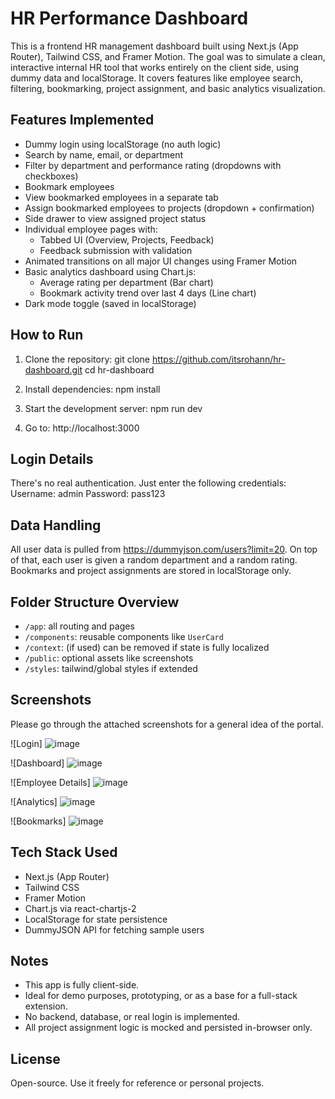 # HR Performance Dashboard

This is a frontend HR management dashboard built using Next.js (App Router), Tailwind CSS, and Framer Motion. The goal was to simulate a clean, interactive internal HR tool that works entirely on the client side, using dummy data and localStorage. It covers features like employee search, filtering, bookmarking, project assignment, and basic analytics visualization.

## Features Implemented

- Dummy login using localStorage (no auth logic)
- Search by name, email, or department
- Filter by department and performance rating (dropdowns with checkboxes)
- Bookmark employees
- View bookmarked employees in a separate tab
- Assign bookmarked employees to projects (dropdown + confirmation)
- Side drawer to view assigned project status
- Individual employee pages with:
  - Tabbed UI (Overview, Projects, Feedback)
  - Feedback submission with validation
- Animated transitions on all major UI changes using Framer Motion
- Basic analytics dashboard using Chart.js:
  - Average rating per department (Bar chart)
  - Bookmark activity trend over last 4 days (Line chart)
- Dark mode toggle (saved in localStorage)

## How to Run

1. Clone the repository:
   git clone https://github.com/itsrohann/hr-dashboard.git
   cd hr-dashboard

2. Install dependencies:
   npm install

3. Start the development server:
   npm run dev

4. Go to:
   http://localhost:3000

## Login Details

There's no real authentication. Just enter the following credentials:
Username: admin
Password: pass123

## Data Handling

All user data is pulled from https://dummyjson.com/users?limit=20. On top of that, each user is given a random department and a random rating. Bookmarks and project assignments are stored in localStorage only.

## Folder Structure Overview

- `/app`: all routing and pages
- `/components`: reusable components like `UserCard`
- `/context`: (if used) can be removed if state is fully localized
- `/public`: optional assets like screenshots
- `/styles`: tailwind/global styles if extended

## Screenshots

Please go through the attached screenshots for a general idea of the portal.

![Login]
![image](https://github.com/user-attachments/assets/01a006ed-6a9c-45ec-ae54-2094749c6e16)

![Dashboard]
![image](https://github.com/user-attachments/assets/64a43458-8e85-4080-8b93-612647473479)

![Employee Details]
![image](https://github.com/user-attachments/assets/6c98f204-9d63-44a2-a0bd-8257948863c8)

![Analytics]
![image](https://github.com/user-attachments/assets/4591e7db-9415-4fad-8db4-0838f724a215)

![Bookmarks]
![image](https://github.com/user-attachments/assets/8bca2b30-be88-40d3-bcc7-d12529dca9f3)


## Tech Stack Used

- Next.js (App Router)
- Tailwind CSS
- Framer Motion
- Chart.js via react-chartjs-2
- LocalStorage for state persistence
- DummyJSON API for fetching sample users

## Notes

- This app is fully client-side.
- Ideal for demo purposes, prototyping, or as a base for a full-stack extension.
- No backend, database, or real login is implemented.
- All project assignment logic is mocked and persisted in-browser only.

## License

Open-source. Use it freely for reference or personal projects.

